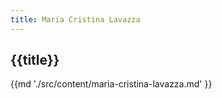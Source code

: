 ```yaml
---
title: Maria Cristina Lavazza
---
```

<article class="l-page l-article">
  <h1 class="as-h2 l-article__title">
    {{title}}
  </h1>
  <div class="l-article__main l-article__content m-article__people">
    {{md './src/content/maria-cristina-lavazza.md' }}
  </div>
  <aside class="l-article__aside m-article__category">

  </aside>
</article>
